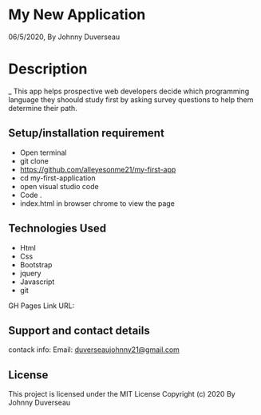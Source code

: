 # My New Application
 06/5/2020, By Johnny Duverseau

# Description
_ This app helps prospective web developers decide which programming language they shoould study first by asking survey questions to help them determine their path.  

## Setup/installation requirement
- Open terminal
- git clone 
-  https://github.com/alleyesonme21/my-first-app
- cd my-first-application
- open visual studio code 
- Code .
- index.html in browser chrome to view the page 

## Technologies Used
- Html
-  Css
- Bootstrap 
- jquery
- Javascript
- git

GH Pages Link
URL: 

## Support and contact details
contack info: Email: duverseaujohnny21@gmail.com

## License
This project is licensed under the MIT License 
Copyright (c)  2020 By Johnny Duverseau
